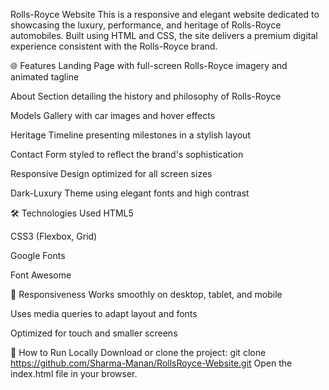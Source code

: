 Rolls-Royce Website
This is a responsive and elegant website dedicated to showcasing the luxury, performance, and heritage of Rolls-Royce automobiles. Built using HTML and CSS, the site delivers a premium digital experience consistent with the Rolls-Royce brand.

🌐 Features
Landing Page with full-screen Rolls-Royce imagery and animated tagline

About Section detailing the history and philosophy of Rolls-Royce

Models Gallery with car images and hover effects

Heritage Timeline presenting milestones in a stylish layout

Contact Form styled to reflect the brand's sophistication

Responsive Design optimized for all screen sizes

Dark-Luxury Theme using elegant fonts and high contrast

🛠️ Technologies Used
HTML5

CSS3 (Flexbox, Grid)

Google Fonts

Font Awesome

📱 Responsiveness
Works smoothly on desktop, tablet, and mobile

Uses media queries to adapt layout and fonts

Optimized for touch and smaller screens

🚀 How to Run Locally
Download or clone the project:
git clone https://github.com/Sharma-Manan/RollsRoyce-Website.git
Open the index.html file in your browser.
